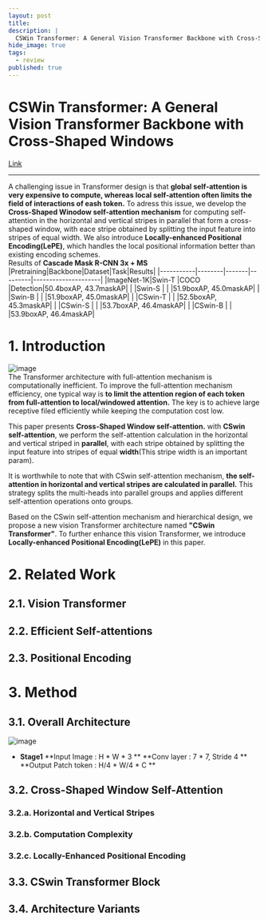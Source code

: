 ```yaml
---
layout: post
title: 
description: |
  CSWin Transformer: A General Vision Transformer Backbone with Cross-Shaped Windows, 9 Jan 2022, University of Science and Technology China, Microsoft.
hide_image: true
tags:
  - review
published: true
---
```


# CSWin Transformer: A General Vision Transformer Backbone with Cross-Shaped Windows
[Link](https://arxiv.org/abs/2107.00652)
* * *
 A challenging issue in Transformer design is that **global self-attention is very expensive to compute, whereas local self-attention often limits the
field of interactions of eash token.** To adress this issue, we develop the **Cross-Shaped Winodow self-attention mechanism** for computing self-attention
in the horizontal and vertical stripes in parallel that form a cross-shaped window, with eace stripe obtained by splitting the input feature into stripes 
of equal width. We also introduce **Locally-enhanced Positional Encoding(LePE)**, which handles the local positional information better than existing 
encoding schemes.     
Results of **Cascade Mask R-CNN 3x + MS**
|Pretraining|Backbone|Dataset|Task|Results|
|-----------|--------|-------|---------|---------------------|
|ImageNet-1K|Swin-T  |COCO   |Detection|50.4boxAP, 43.7maskAP|
|           |Swin-S  |       |         |51.9boxAP, 45.0maskAP|
|           |Swin-B  |       |         |51.9boxAP, 45.0maskAP|
|           |CSwin-T |       |         |52.5boxAP, 45.3maskAP|
|           |CSwin-S |       |         |53.7boxAP, 46.4maskAP|
|           |CSwin-B |       |         |53.9boxAP, 46.4maskAP|


# 1. Introduction
![image](https://user-images.githubusercontent.com/69246778/192468426-8b397e6c-466d-4089-b0bc-320c2a9f95b8.png)   
 The Transformer architecture with full-attention mechanism is computationally inefficient. To improve the full-attention mechanism efficiency, one typical way is **to limit the attention region of each token from full-attention to local/windowed attention.** The key is to achieve large receptive filed efficiently while keeping the computation cost low.   
    
 This paper presents **Cross-Shaped Window self-attention.** with **CSwin self-attention**, we perform the self-attention calculation in the horizontal and vertical striped in **parallel**, with each stripe obtained by splitting the input feature into stripes of equal **width**(This stripe width is an important param).   
    
 It is worthwhile to note that with CSwin self-attention mechanism, **the self-attention in horizontal and vertical stripes are calculated in parallel.**
This strategy splits the multi-heads into parallel groups and applies different self-attention operations onto groups.   
   
 Based on the CSwin self-attention mechanism and hierarchical design, we propose a new vision Transformer architecture named **"CSwin Transformer"**. To further enhance this vision Transformer,
we introduce **Locally-enhanced Positional Encoding(LePE)** in this paper.


# 2. Related Work
## 2.1. Vision Transformer
## 2.2. Efficient Self-attentions
## 2.3. Positional Encoding

# 3. Method
## 3.1. Overall Architecture
![image](https://user-images.githubusercontent.com/69246778/192493775-faa94551-5c89-4d79-b8be-ddad15716310.png)   
* **Stage1**
**Input Image : H * W * 3 **
**Conv layer : 7 * 7, Stride 4 **
**Output Patch token : H/4 *  W/4 * C **

## 3.2. Cross-Shaped Window Self-Attention
### 3.2.a. Horizontal and Vertical Stripes
### 3.2.b. Computation Complexity
### 3.2.c. Locally-Enhanced Positional Encoding
## 3.3. CSwin Transformer Block
## 3.4. Architecture Variants
